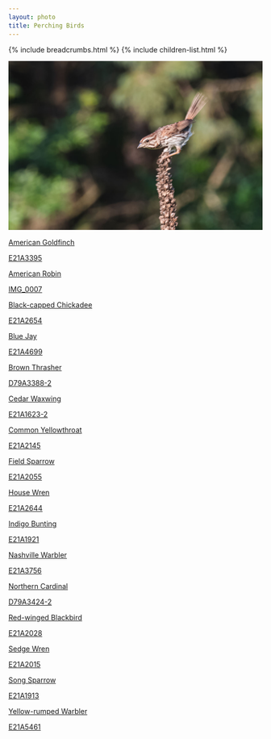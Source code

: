 ```yaml
---
layout: photo
title: Perching Birds
---
```


{% include breadcrumbs.html %}
{% include children-list.html %}

<!-- markdownlint-disable MD033 -->
<img src="/gallery/animals/birds/assets/perching/song-sparrow/E21A1917_1.jpg"
     alt="Song Sparrow perching on mullien"
     style="max-width:100%; height:auto; display:block; margin-bottom:1rem;">

<div class="grid" role="list">
    <div class="photo-tile">
        <a href="/gallery/animals/birds/perching/american-goldfinch/" role="listitem">
            <div class="cover" role="img" aria-label="american-goldfinch"
                style="background-image: url('/gallery/animals/birds/assets/perching/american-goldfinch/E21A3395.jpg');">
            </div>
            <div class="content">
                <div class="title">American Goldfinch</div>
                <p class="desc">E21A3395</p>
            </div>
        </a>
    </div>
    <div class="photo-tile">
        <a href="/gallery/animals/birds/perching/american-robin/" role="listitem">
            <div class="cover" role="img" aria-label="american-robin"
                style="background-image: url('/gallery/animals/birds/assets/perching/american-robin/IMG_0007.jpg');">
            </div>
            <div class="content">
                <div class="title">American Robin</div>
                <p class="desc">IMG_0007</p>
            </div>
        </a>
    </div>
    <div class="photo-tile">
        <a href="/gallery/animals/birds/perching/black-capped-chickadee/" role="listitem">
            <div class="cover" role="img" aria-label="Black-capped Chickadee"
                style="background-image: url('/gallery/animals/birds/assets/perching/black-capped-chickadee/E21A2654.jpg');">
            </div>
            <div class="content">
                <div class="title">Black-capped Chickadee</div>
                <p class="desc">E21A2654</p>
            </div>
        </a>
    </div>
    <div class="photo-tile">
        <a href="/gallery/animals/birds/perching/blue-jay/" role="listitem">
            <div class="cover" role="img" aria-label="Blue Jay"
                style="background-image: url('/gallery/animals/birds/assets/perching/blue-jay/E21A4699.jpg');">
            </div>
            <div class="content">
                <div class="title">Blue Jay</div>
                <p class="desc">E21A4699</p>
            </div>
        </a>
    </div>
    <div class="photo-tile">
        <a href="/gallery/animals/birds/perching/brown-thrasher/" role="listitem">
            <div class="cover" role="img" aria-label="Brown Thrasher"
                style="background-image: url('/gallery/animals/birds/assets/perching/brown-thrasher/D79A3388-2.jpg');">
            </div>
            <div class="content">
                <div class="title">Brown Thrasher</div>
                <p class="desc">D79A3388-2</p>
            </div>
        </a>
    </div>
    <div class="photo-tile">
        <a href="/gallery/animals/birds/perching/cedar-waxwing/" role="listitem">
            <div class="cover" role="img" aria-label="Cedar Waxwing"
                style="background-image: url('/gallery/animals/birds/assets/perching/cedar-waxwing/E21A1623-2.jpg');">
            </div>
            <div class="content">
                <div class="title">Cedar Waxwing</div>
                <p class="desc">E21A1623-2</p>
            </div>
        </a>
    </div>
    <div class="photo-tile">
        <a href="/gallery/animals/birds/perching/common-yellowthroat/" role="listitem">
            <div class="cover" role="img" aria-label="common-yellowthroat"
                style="background-image: url('/gallery/animals/birds/assets/perching/common-yellowthroat/E21A2145.jpg');">
            </div>
            <div class="content">
                <div class="title">Common Yellowthroat</div>
                <p class="desc">E21A2145</p>
            </div>
        </a>
    </div>
    <div class="photo-tile">
        <a href="/gallery/animals/birds/perching/field-sparrow/" role="listitem">
            <div class="cover" role="img" aria-label="Field Sparrow"
                style="background-image: url('/gallery/animals/birds/assets/perching/field-sparrow/E21A2055.jpg');">
            </div>
            <div class="content">
                <div class="title">Field Sparrow</div>
                <p class="desc">E21A2055</p>
            </div>
        </a>
    </div>
    <div class="photo-tile">
        <a href="/gallery/animals/birds/perching/house-wren/" role="listitem">
            <div class="cover" role="img" aria-label="House Wren"
                style="background-image: url('/gallery/animals/birds/assets/perching/house-wren/E21A2644.jpg');">
            </div>
            <div class="content">
                <div class="title">House Wren</div>
                <p class="desc">E21A2644</p>
            </div>
        </a>
    </div>
    <div class="photo-tile">
        <a href="/gallery/animals/birds/perching/indigo-bunting/" role="listitem">
            <div class="cover" role="img" aria-label="Indigo Bunting"
                style="background-image: url('/gallery/animals/birds/assets/perching/indigo-bunting/E21A1921.jpg');">
            </div>
            <div class="content">
                <div class="title">Indigo Bunting</div>
                <p class="desc">E21A1921</p>
            </div>
        </a>
    </div>
    <div class="photo-tile">
        <a href="/gallery/animals/birds/perching/nashville-warbler/" role="listitem">
            <div class="cover" role="img" aria-label="Nashville Warbler"
                style="background-image: url('/gallery/animals/birds/assets/perching/nashville-warbler/E21A3756.jpg');">
            </div>
            <div class="content">
                <div class="title">Nashville Warbler</div>
                <p class="desc">E21A3756</p>
            </div>
        </a>
    </div>
    <div class="photo-tile">
        <a href="/gallery/animals/birds/perching/northern-cardinal/" role="listitem">
            <div class="cover" role="img" aria-label="Northern Cardinal"
                style="background-image: url('/gallery/animals/birds/assets/perching/northern-cardinal/D79A3424-2.jpg');">
            </div>
            <div class="content">
                <div class="title">Northern Cardinal</div>
                <p class="desc">D79A3424-2</p>
            </div>
        </a>
    </div>
    <div class="photo-tile">
        <a href="/gallery/animals/birds/perching/red-winged-blackbird/" role="listitem">
            <div class="cover" role="img" aria-label="Red-winged Blackbird"
                style="background-image: url('/gallery/animals/birds/assets/perching/red-winged-blackbird/E21A2028.jpg');">
            </div>
            <div class="content">
                <div class="title">Red-winged Blackbird</div>
                <p class="desc">E21A2028</p>
            </div>
        </a>
    </div>
    <div class="photo-tile">
        <a href="/gallery/animals/birds/perching/sedge-wren/" role="listitem">
            <div class="cover" role="img" aria-label="Sedge Wren"
                style="background-image: url('/gallery/animals/birds/assets/perching/sedge-wren/E21A2015.jpg');">
            </div>
            <div class="content">
                <div class="title">Sedge Wren</div>
                <p class="desc">E21A2015</p>
            </div>
        </a>
    </div>
    <div class="photo-tile">
        <a href="/gallery/animals/birds/perching/song-sparrow/" role="listitem">
            <div class="cover" role="img" aria-label="Song Sparrow"
                style="background-image: url('/gallery/animals/birds/assets/perching/song-sparrow/E21A1913.jpg');">
            </div>
            <div class="content">
                <div class="title">Song Sparrow</div>
                <p class="desc">E21A1913</p>
            </div>
        </a>
    </div>
    <div class="photo-tile">
        <a href="/gallery/animals/birds/perching/yellow-rumped-warbler/" role="listitem">
            <div class="cover" role="img" aria-label="Yellow-rumped Warbler"
                style="background-image: url('/gallery/animals/birds/assets/perching/yellow-rumped-warbler/E21A5461.jpg');">
            </div>
            <div class="content">
                <div class="title">Yellow-rumped Warbler</div>
                <p class="desc">E21A5461</p>
            </div>
        </a>
    </div>
</div>

<!-- markdownlint-enable MD033 -->